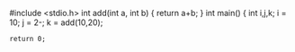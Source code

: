 #include <stdio.h>
int add(int a, int b)
{
    return a+b;
}
int main()
{
    int i,j,k;
    i = 10;
    j = 2-;
    k = add(10,20);

    return 0;
